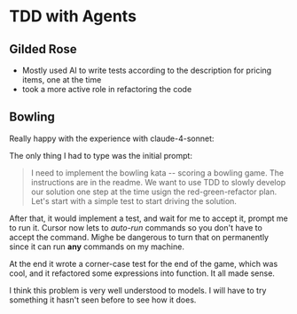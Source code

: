 # TDD with Agents

## Gilded Rose

- Mostly used AI to write tests according to the description for pricing items, one at the time
- took a more active role in refactoring the code

## Bowling

Really happy with the experience with claude-4-sonnet:

The only thing I had to type was the initial prompt:

 > I need to implement the bowling kata -- scoring a bowling game.  The instructions are in the readme. We want to use TDD to slowly develop our solution one step at the time usign the red-green-refactor plan. Let's start with a simple test to start driving the solution.

After that, it would implement a test, and wait for me to accept it, prompt me to run it.  Cursor now lets to _auto-run_ commands so you don't have to accept the command.  Mighe be dangerous to turn that on permanently since it can run **any** commands on my machine.

At the end it wrote a corner-case test for the end of the game, which was cool, and it refactored some expressions into function.  It all made sense.

I think this problem is very well understood to models.  I will have to try something it hasn't seen before to see how it does.